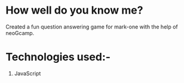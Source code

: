 # How well do you know me?
Created a fun question answering game for mark-one with the help of neoGcamp.

# Technologies used:-
1. JavaScript
